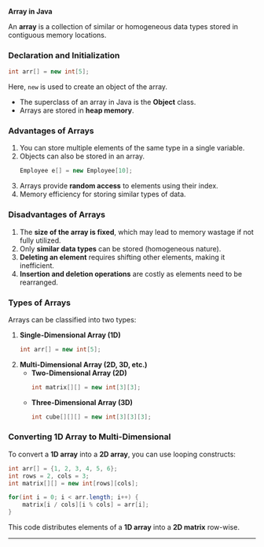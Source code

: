 **Array in Java**

An **array** is a collection of similar or homogeneous data types stored in contiguous memory locations.

### **Declaration and Initialization**
```java
int arr[] = new int[5];
```
Here, `new` is used to create an object of the array.

- The superclass of an array in Java is the **Object** class.
- Arrays are stored in **heap memory**.

### **Advantages of Arrays**
1. You can store multiple elements of the same type in a single variable.
2. Objects can also be stored in an array.
   ```java
   Employee e[] = new Employee[10];
   ```
3. Arrays provide **random access** to elements using their index.
4. Memory efficiency for storing similar types of data.

### **Disadvantages of Arrays**
1. The **size of the array is fixed**, which may lead to memory wastage if not fully utilized.
2. Only **similar data types** can be stored (homogeneous nature).
3. **Deleting an element** requires shifting other elements, making it inefficient.
4. **Insertion and deletion operations** are costly as elements need to be rearranged.

### **Types of Arrays**
Arrays can be classified into two types:
1. **Single-Dimensional Array (1D)**
   ```java
   int arr[] = new int[5];
   ```
2. **Multi-Dimensional Array (2D, 3D, etc.)**
   - **Two-Dimensional Array (2D)**
     ```java
     int matrix[][] = new int[3][3];
     ```
   - **Three-Dimensional Array (3D)**
     ```java
     int cube[][][] = new int[3][3][3];
     ```

### **Converting 1D Array to Multi-Dimensional**
To convert a **1D array** into a **2D array**, you can use looping constructs:
```java
int arr[] = {1, 2, 3, 4, 5, 6};
int rows = 2, cols = 3;
int matrix[][] = new int[rows][cols];

for(int i = 0; i < arr.length; i++) {
    matrix[i / cols][i % cols] = arr[i];
}
```

This code distributes elements of a **1D array** into a **2D matrix** row-wise.

---


